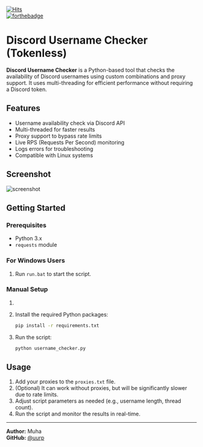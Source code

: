 
[![Hits](https://hits.sh/github.com/uurp/DiscordUsernameChecker.svg)](https://hits.sh/github.com/uurp/DiscordUsernameChecker)  
[![forthebadge](https://forthebadge.com/images/badges/made-with-python.svg)](https://forthebadge.com)

# Discord Username Checker (Tokenless)

**Discord Username Checker** is a Python-based tool that checks the availability of Discord usernames using custom combinations and proxy support. It uses multi-threading for efficient performance without requiring a Discord token.

## Features

- Username availability check via Discord API  
- Multi-threaded for faster results  
- Proxy support to bypass rate limits  
- Live RPS (Requests Per Second) monitoring  
- Logs errors for troubleshooting  
- Compatible with Linux systems  

## Screenshot

![screenshot](https://media.discordapp.net/attachments/1242610410046230638/1243460374708092949/image.png?ex=66518e37&is=66503cb7&hm=b9d1877e771fe7785095f01ee077e6e994cac913da41e063c4144d5395af8c83&=&format=webp&quality=lossless)

## Getting Started

### Prerequisites

- Python 3.x  
- `requests` module  

### For Windows Users

1. Run `run.bat` to start the script.

### Manual Setup

1. 


2. Install the required Python packages:

   ```bash
   pip install -r requirements.txt
   ```

3. Run the script:

   ```bash
   python username_checker.py
   ```

## Usage

1. Add your proxies to the `proxies.txt` file.
2. (Optional) It can work without proxies, but will be significantly slower due to rate limits.
3. Adjust script parameters as needed (e.g., username length, thread count).
4. Run the script and monitor the results in real-time.

---

**Author:** Muha  
**GitHub:** [@uurp](https://github.com/uurp)
